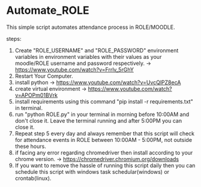 # Automate_ROLE
This simple script automates attendance process in ROLE/MOODLE.

steps:
1) Create "ROLE_USERNAME" and "ROLE_PASSWORD" environment variables in environment variables with their values as your moodle/ROLE username and password respectively. -> https://www.youtube.com/watch?v=Frrlv_5rGhY
2) Restart Your Computer.
3) install python -> https://www.youtube.com/watch?v=UvcQlPZ8ecA
4) create virtual environment -> https://www.youtube.com/watch?v=APOPm01BVrk
5) install requirements using this command "pip install -r requirements.txt" in terminal.
6) run "python ROLE.py" in your terminal in morning before 10:00AM and don't close it. Leave the terminal running and after 5:00PM you can close it.
7) Repeat step 5 every day and always remember that this script will check for attendance events in ROLE between 10:00AM - 5:00PM, not outside these hours.
8) if facing any error regarding chromedriver then install according to your chrome version. -> https://chromedriver.chromium.org/downloads
9) If you want to remove the hassle of running this script daily then you can schedule this script with windows task schedular(windows) or crontab(linux).
